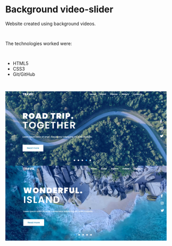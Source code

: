 # Background video-slider

Website created using background videos.

</br>

The technologies worked were:

</br>

* HTML5
* CSS3
* Git/GitHub

</br>

<p align="center">
    <img src="assets/img/readme-img.png" alt="Template, background video."/>
  </a>
</p>